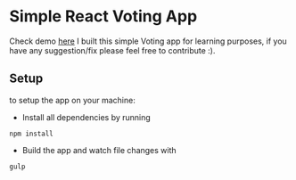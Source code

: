 Simple React Voting App 
=======================
Check demo [here](http://youssef06.github.io/react-vote/index.html)
I built this simple Voting app for learning purposes, if you have any suggestion/fix please feel free to contribute :).

Setup
-----

to setup the app on your machine:

- Install all dependencies by running
```
npm install
```

- Build the app and watch file changes with 
```
gulp
```
